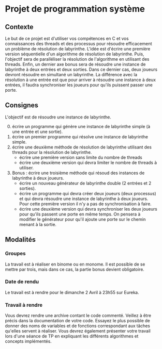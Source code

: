 # Projet de programmation système

## Contexte

Le but de ce projet est d'utiliser vos compétences en C et vos connaissances des threads et des processus pour résoudre efficacement un problème de résolution de labyrinthe.
L'idée est d'écrire une première version séquentielle d'un algorithme de résolution de labyrinthe.
Puis, l'objectif sera de paralléliser la résolution de l'algorithme en utilisant des threads.
Enfin, un dernier axe bonus sera de résoudre une instance de labyrinthe à deux entrées et deux sorties.
Dans ce dernier cas, deux joueurs devront résoudre en simultané un labyrinthe.
La différence avec la résolution à une entrée est que pour arriver à résoudre une instance à deux entrées, il faudra synchroniser les joueurs pour qu'ils puissent passer une porte.

## Consignes

L'objectif est de résoudre une instance de labyrinthe.

0. écrire un programme qui génère une instance de labyrinthe simple (à une entrée et une sortie).
1. écrire un premier programme qui résolve une instance de labyrinthe simple.
2. écrire une deuxième méthode de résolution de labyrinthe utilisant des threads pour la résolution de labyrinthe.
    * écrire une première version sans limite du nombre de threads
    * écrire une deuxième version qui devra limiter le nombre de threads à utiliser.
3. Bonus : écrire une troisième méthode qui résoud des instances de labyrinthe à deux joueurs.
    * écrire un nouveau générateur de labyrinthe double (2 entrées et 2 sorties).
    * écrire un programme qui devra créer deux joueurs (deux processus) et qui devra résoudre une instance de labyrinthe à deux joueurs. Pour cette première version il n'y a pas de synchronisation à faire.
    * écrire une deuxième version qui devra synchroniser les deux joueurs pour qu'ils passent une porte en même temps. On pensera à modifier le générateur pour qu'il ajoute une porte sur le chemin menant à la sortie.

## Modalités

### Groupes

La travail est à réaliser en binome ou en monome.
Il est possible de se mettre par trois, mais dans ce cas, la partie bonus devient obligatoire.

### Date de rendu

Le travail est à rendre pour le dimanche 2 Avril à 23h55 sur Eureka.

### Travail à rendre

Vous devrez rendre une archive contant le code commenté.
Veillez à être précis dans la documentation de votre code.
Essayez le plus possible de donner des noms de variables et de fonctions correspondant aux tâches qu'elles servent à réaliser.
Vous devrez également présenter votre travail lors d'une séance de TP en expliquant les différents algorithmes et concepts implémentés.
